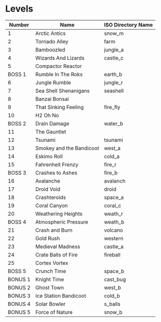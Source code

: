 ﻿# Levels

| Number  | Name                     | ISO Directory Name |
|---------|--------------------------|--------------------|
| 1       | Arctic Antics            | snow_m             |
| 2       | Tornado Alley            | farm               |
| 3       | Bamboozled               | jungle_a           |
| 4       | Wizards And Lizards      | castle_c           |
| 5       | Compactor Reactor        |                    |
| BOSS 1  | Rumble In The Roks       | earth_b            |
| 6       | Jungle Rumble            | jungle_r           |
| 7       | Sea Shell Shenanigans    | seashell           |
| 8       | Banzai Bonsai            |                    |
| 9       | That Sinking Feeling     | fire_fly           |
| 10      | H2 Oh No                 |                    |
| BOSS 2  | Drain Damage             | water_b            |
| 11      | The Gauntlet             |                    |
| 12      | Tsunami                  | tsunami            |
| 13      | Smokey and the Bandicoot | west_a             |
| 14      | Eskimo Roll              | cold_a             |
| 15      | Fahrenheit Frenzy        | fire_r             |
| BOSS 3  | Crashes to Ashes         | fire_b             |
| 16      | Avalanche                | avalanch           |
| 17      | Droid Void               | droid              |
| 18      | Crashteroids             | space_a            |
| 19      | Coral Canyon             | coral_c            |
| 20      | Weathering Heights       | weath_r            |
| BOSS 4  | Atmospheric Pressure     | weath_b            |
| 21      | Crash and Burn           | volcano            |
| 22      | Gold Rush                | western            |
| 23      | Medieval Madness         | castle_a           |
| 24      | Crate Balls of Fire      | fireball           |
| 25      | Cortex Vortex            |                    |
| BOSS 5  | Crunch Time              | space_b            |
| BONUS 1 | Knight Time              | cast_bug           |
| BONUS 2 | Ghost Town               | west_b             |
| BONUS 3 | Ice Station Bandicoot    | cold_b             |
| BONUS 4 | Solar Bowler             | s_balls            |
| BONUS 5 | Force of Nature          | snow_b             |
